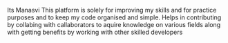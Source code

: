 Its Manasvi 
This platform is solely for improving my skills and for practice purposes
and to keep my code organised and simple. 
Helps in contributing by collabing with callaborators to aquire knowledge on various fields along with getting benefits by working with other skilled developers
